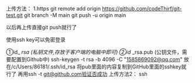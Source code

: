 上传方法：
1.https
git remote add origin https://github.com/codeThirf/git-test.git
git branch -M main
git push -u origin main

以后再上传直接git push就行了

使用ssh key可以免密登录

①id_ _rsa (私钥文件,存放于客户端的电脑中即可)
②id_ _rsa.pub (公钥文件，需要配置到Github中)
ssh-keygen -t rsa -b 4096 -C "1585869092@qq.com"
放在/c/Users/86181/.ssh/id_rsa  将pub里面的内容复制到GitHub里面的sshkey就行了
 再用ssh -t git@github.com验证否成功
上传方法2：
ssh
